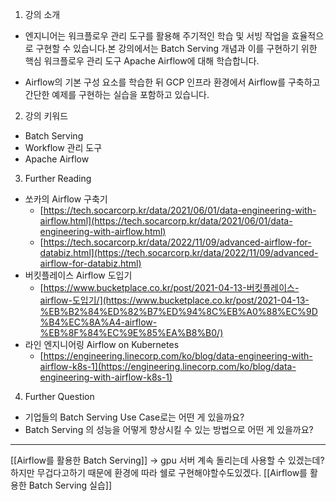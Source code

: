 1. 강의 소개

- 엔지니어는 워크플로우 관리 도구를 활용해 주기적인 학습 및 서빙 작업을 효율적으로 구현할 수 있습니다.본 강의에서는 Batch Serving 개념과 이를 구현하기 위한 핵심 워크플로우 관리 도구 Apache Airflow에 대해 학습합니다.
    
- Airflow의 기본 구성 요소를 학습한 뒤 GCP 인프라 환경에서 Airflow를 구축하고 간단한 예제를 구현하는 실습을 포함하고 있습니다.
    

2. 강의 키워드

- Batch Serving
- Workflow 관리 도구
- Apache Airflow

3. Further Reading

- 쏘카의 Airflow 구축기
    - [https://tech.socarcorp.kr/data/2021/06/01/data-engineering-with-airflow.html](https://tech.socarcorp.kr/data/2021/06/01/data-engineering-with-airflow.html)
    - [https://tech.socarcorp.kr/data/2022/11/09/advanced-airflow-for-databiz.html](https://tech.socarcorp.kr/data/2022/11/09/advanced-airflow-for-databiz.html)
- 버킷플레이스 Airflow 도입기
    - [https://www.bucketplace.co.kr/post/2021-04-13-버킷플레이스-airflow-도입기/](https://www.bucketplace.co.kr/post/2021-04-13-%EB%B2%84%ED%82%B7%ED%94%8C%EB%A0%88%EC%9D%B4%EC%8A%A4-airflow-%EB%8F%84%EC%9E%85%EA%B8%B0/)
- 라인 엔지니어링 Airflow on Kubernetes
    - [https://engineering.linecorp.com/ko/blog/data-engineering-with-airflow-k8s-1](https://engineering.linecorp.com/ko/blog/data-engineering-with-airflow-k8s-1)  
        

4. Further Question

- 기업들의 Batch Serving Use Case로는 어떤 게 있을까요?
- Batch Serving 의 성능을 어떻게 향상시킬 수 있는 방법으로 어떤 게 있을까요?
---
[[Airflow를 활용한 Batch Serving]] -> gpu 서버 계속 돌리는데 사용할 수 있겠는데? 하지만 무겁다고하기 때문에 환경에 따라 쉘로 구현해야할수도있겠다.
[[Airflow를 활용한 Batch Serving 실습]]
